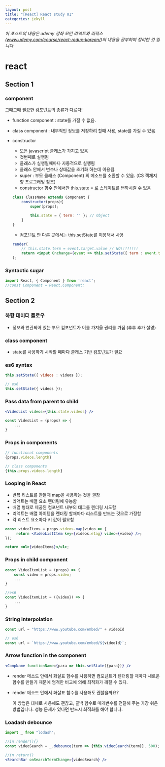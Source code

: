 ```yaml
---
layout: post
title: "[React] React study 01"
categories: jekyll
---
```


_이 포스트의 내용은 udemy 강좌 모던 리액트와 리덕스(www.udemy.com/course/react-redux-korean/)의 내용을 공부하며 정리한 것 입니다_

# react

## Section 1

### component

그때그때 필요한 컴포넌트의 종류가 다르다!

- function component : state를 가질 수 없음.
- class component : 내부적인 정보를 저장하려 할때 사용, state를 가질 수 있음

- constructor
    - 모든 javascript 클래스가 가지고 있음
    - 첫번째로 실행됨
    - 클래스가 실행될때마다 자동적으로 실행됨
    - 클래스 안에서 변수나 상태값을 초기화 하는데 이용됨.
    - super : 부모 클래스 (Component) 의 메소드를 소환할 수 있음. (CS 객체지향 프로그래밍 참조)
    - constructor 함수 안에서만 this.state = 로 스테이트를 변화시킬 수 있음

    ```jsx
    class ClassName extends Component {
    	constructor(props){
    		super(props);

    		this.state = { term: '' }; // Object
    	}
    }
    ```

    - 컴포넌트 안 다른 곳에서는 this.setState를 이용해서 사용

    ```jsx
    render(
    	// this.state.term = event.target.value // NO!!!!!!!!
    	return <input Onchange={event => this.setState({ term : event.target.value })} />;
    );
    ```

### Syntactic sugar

```jsx
import React, { Component } from 'react';
//const Component = React.Component;
```

## Section 2

### 하향 데이터 플로우

- 정보와 연관되어 있는 부모 컴포넌트가 이를 가져올 권리를 가짐 (추후 추가 설명)

### class component

- state를 사용하기 시작할 때마다 클래스 기반 컴포넌트가 필요

### es6 syntax

```jsx
this.setState({ videos : videos });

// es6
this.setState({ videos });
```

### Pass data from parent to child

```jsx
<VideoList videos={this.state.videos} />

const VideoList = (props) => {
	...
}
```

### Props in components

```jsx
// functional components
{props.videos.length}

// class components
{this.props.videos.length}
```

### Looping in React

- 반복 리스트를 만들때 map을 사용하는 것을 권장
- 리액트는 배열 요소 렌더링에 유능함
- 배열 형태로 제공된 컴포넌트 내부의 태그를 렌더링 시도함
- 리액트는 배열 아이템을 렌더링 할때마다 리스트를 만드는 것으로 가정함
- 각 리스트 요소마다 키 값이 필요함

```jsx
const videoItems = props.videos.map(video => {
     return <VideoListItem key={videos.etag} video={video} />;
});

return <ul>{videoItems}</ul>;
```

### Props in child component

```jsx
const VideoItemList = (props) => {
	const video = props.video;
	...
}

//es6
const VideoItemList = ({video}) => {
	...
}
```

### String interpolation

```jsx
const url = "https://www.youtube.com/embed/" + videoId

// es6
const url = `https://www.youtube.com/embed/${videoId}`;
```

### Arrow function in the component

```jsx
<CompName functionName={para => this.setState({para})} />
```

- render 메소드 안에서 화살표 함수를 사용하면 컴포넌트가 렌더링할 때마다 새로운 함수를 만들기 때문에 엄격한 비교에 의해 최적화가 깨질 수 있다.
- render 메소드 안에서 화살표 함수를 사용해도 괜찮을까요?

    이 방법은 대체로 사용해도 괜찮고, 콜백 함수로 매개변수를 전달해 주는 가장 쉬운 방법입니다. 성능 문제가 있다면 반드시 최적화를 해야 합니다.

### Loadash debounce

```jsx
import _ from "lodash";

//in render(){}
const videoSearch = _.debounce(term => {this.videoSearch(term)}, 500);

//in return()
<SearchBar onSearchTermChange={videoSearch} />
```
